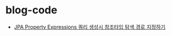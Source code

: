# blog-code

* [JPA Property Expressions 쿼리 생성시 참조타입 탐색 경로 지정하기](https://github.com/hongsii/blog-code/tree/master/jpa-underscore-test)
